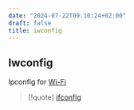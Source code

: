 ```yaml
---
date: "2024-07-22T09:10:24+02:00"
draft: false
title: iwconfig
---
```


## Iwconfig

Ipconfig for [Wi-Fi](/Notes/posts/Network/WI-FI/Wi-Fi)

> \[!quote\] [ifconfig](/Notes/posts/Penetration/ifconfig)
